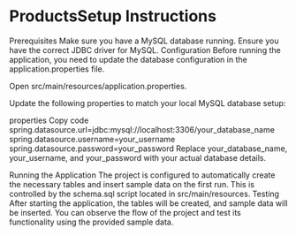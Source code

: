 # ProductsSetup Instructions
Prerequisites
Make sure you have a MySQL database running.
Ensure you have the correct JDBC driver for MySQL.
Configuration
Before running the application, you need to update the database configuration in the application.properties file.

Open src/main/resources/application.properties.

Update the following properties to match your local MySQL database setup:

properties
Copy code
spring.datasource.url=jdbc:mysql://localhost:3306/your_database_name
spring.datasource.username=your_username
spring.datasource.password=your_password
Replace your_database_name, your_username, and your_password with your actual database details.

Running the Application
The project is configured to automatically create the necessary tables and insert sample data on the first run. This is controlled by the schema.sql script located in src/main/resources.
Testing
After starting the application, the tables will be created, and sample data will be inserted. You can observe the flow of the project and test its functionality using the provided sample data.
